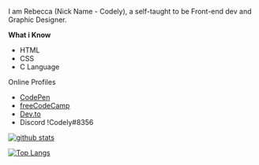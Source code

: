 I am Rebecca (Nick Name - Codely), a self-taught to be Front-end dev and Graphic Designer. 

**What i Know**

- HTML
- CSS
- C Language


Online Profiles
- [CodePen](https://codepen.io/codly)
- [freeCodeCamp](https://www.freecodecamp.org/codely)
- [Dev.to](https://dev.to/codelyf)
- Discord !Codely#8356

[![github stats](https://github-readme-stats.vercel.app/api?username=Codely-F&count_private=true&show_icons=true&theme=algolia&include_all_commits=true&custom_title=My%20GitHub%20Stats)](https://github.com/anuraghazra/github-readme-stats)

[![Top Langs](https://github-readme-stats.vercel.app/api/top-langs/?username=Codely-F)](https://github.com/anuraghazra/github-readme-stats)

